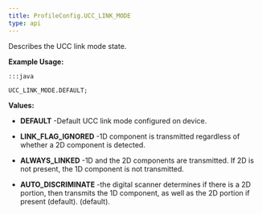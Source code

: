 ```yaml
---
title: ProfileConfig.UCC_LINK_MODE
type: api
---
```



Describes the UCC link mode state.
 
 

**Example Usage:**
	
	:::java
	
	UCC_LINK_MODE.DEFAULT;
	


**Values:**

* **DEFAULT** -Default UCC link mode configured on device.

* **LINK_FLAG_IGNORED** -1D component is transmitted regardless of whether a 2D component is detected.

* **ALWAYS_LINKED** -1D and the 2D components are transmitted. If 2D is not present, the 1D component is not transmitted.

* **AUTO_DISCRIMINATE** -the digital scanner determines if there is a 2D portion, then transmits the 1D component, as well as the 2D portion if present (default). (default).

